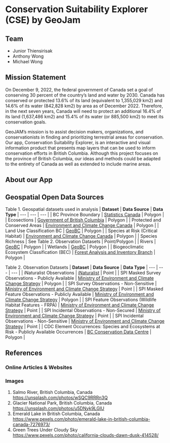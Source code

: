 # Conservation Suitability Explorer (CSE) by GeoJam

## Team
- Junior Thiensirisak
- Anthony Wong
- Michael Wong
  
## Mission Statement  
On December 9, 2022, the federal government of Canada set a goal of conserving 30 percent of the country’s land and water by 2030. Canada has conserved or protected 13.6% of its land (equivalent to 1,355,029 km2) and 14.6% of its water (842,828 km2) by area as of December 2022. Therefore, in the next seven years, Canada will need to protect an additional 16.4% of its land (1,637,486 km2) and 15.4% of its water (or 885,500 km2) to meet its conservation goals.

GeoJAM’s mission is to assist decision makers, organizations, and conservationists in finding and prioritizing terrestrial areas for conservation. Our app, Conservation Suitability Explorer, is an interactive and visual information product that presents map layers that can be used to inform conservation efforts in British Columbia. Although this project focuses on the province of British Columbia, our ideas and methods could be adapted to the entirety of Canada as well as extended to include marine areas.

## About our App
  
## Geospatial Open Data Sources
Table 1. Geospatial datasets used in analysis
| <b>Dataset</b> | <b>Data Source</b> | <b>Data Type</b>
| --- | --- | --- |
| BC Province Boundary | <a href="https://open.canada.ca/data/en/dataset/a883eb14-0c0e-45c4-b8c4-b54c4a819edb">Statistics Canada</a> | Polygon |
| Ecosections | <a href="https://catalogue.data.gov.bc.ca/dataset/ccc01f43-860d-4583-8ba4-e72d8379441e">Government of British Columbia</a> | Polygon |
| Protected and Conserved Areas | <a href="https://open.canada.ca/data/en/dataset/6c343726-1e92-451a-876a-76e17d398a1c">Environment and Climate Change Canada</a> | Polygon |
| Land Use Classification BC | <a href="https://catalogue.data.gov.bc.ca/dataset/baseline-thematic-mapping-present-land-use-version-1-spatial-layer">GeoBC</a> | Polygon |
| Species at Risk (Critical Habitat) | <a href="https://open.canada.ca/data/en/dataset/47caa405-be2b-4e9e-8f53-c478ade2ca74">Environment and Climate Change Canada</a> | Polygon |
| Species Richness | See Table 2. Observation Datasets | Point/Polygon |
| Rivers | <a href="https://catalogue.data.gov.bc.ca/dataset/freshwater-atlas-rivers">GeoBC</a> | Polygon |
| Wetlands | <a href="https://catalogue.data.gov.bc.ca/dataset/freshwater-atlas-wetlands">GeoBC</a> | Polygon |
| Biogeoclimatic Ecosystem Classification (BEC) | <a href="https://catalogue.data.gov.bc.ca/dataset/f358a53b-ffde-4830-a325-a5a03ff672c3">Forest Analysis and Inventory Branch</a> | Polygon |

Table 2. Observation Datasets
| <b>Dataset</b> | <b>Data Source</b> | <b>Data Type</b>
| --- | --- | --- |
| iNaturalist Observations | <a href="https://inaturalist.ca/observations">iNaturalist</a> | Point |
| SPI Masked Survey Observations - Publicly Available | <a href="https://catalogue.data.gov.bc.ca/dataset/wildlife-species-inventory-masked-survey-observations-publicly-available">Ministry of Environment and Climate Change Strategy</a> | Polygon |
| SPI Survey Observations - Non-Sensitive | <a href="https://catalogue.data.gov.bc.ca/dataset/wildlife-species-inventory-survey-observations-non-sensitive">Ministry of Environment and Climate Change Strategy</a> | Point |
| SPI Masked Feature Observations - Publicly Available | <a href="https://catalogue.data.gov.bc.ca/dataset/wildlife-species-inventory-masked-feature-observations-publicly-available">Ministry of Environment and Climate Change Strategy</a> | Polygon |
| SPI Feature Observations (Wildlife Habitat Features - FRPA) | <a href="https://catalogue.data.gov.bc.ca/dataset/wildlife-habitat-features-frpa">Ministry of Environment and Climate Change Strategy</a> | Point |
| SPI Incidental Observations - Non-Secured | <a href="https://catalogue.data.gov.bc.ca/dataset/wildlife-species-inventory-incidental-observations-non-secured">Ministry of Environment and Climate Change Strategy</a> | Point |
| SPI Incidental Observations - Non-Sensitive | <a href="https://catalogue.data.gov.bc.ca/dataset/wildlife-species-inventory-telemetry-observations-non-sensitive">Ministry of Environment and Climate Change Strategy</a> | Point |
| CDC Element Occurrences: Species and Ecosystems at Risk - Publicly Available Occurrences | <a href="https://catalogue.data.gov.bc.ca/dataset/species-and-ecosystems-at-risk-publicly-available-occurrences-cdc">BC Conservation Data Centre</a> | Polygon |

## References

### Online Articles & Websites

### Images
1. Salmo River, British Columbia, Canada https://unsplash.com/photos/wSQC9RRRn3Q 
2. Glacier National Park, British Columbia, Canada https://unsplash.com/photos/u5DNyk9LGIU
3. Emerald Lake in British Columbia, Canada https://www.pexels.com/photo/emerald-lake-in-british-columbia-canada-7276973/
4. Green Trees Under Cloudy Sky https://www.pexels.com/photo/california-clouds-dawn-dusk-414528/ 
